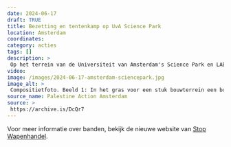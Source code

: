 ```yaml
---
date: 2024-06-17
draft: TRUE
title: Bezetting en tentenkamp op UvA Science Park
location: Amsterdam
coordinates: 
category: acties
tags: []
description: > 
 Op het terrein van de Universiteit van Amsterdam's Science Park en LAB42 richtten actievoerders de Walid Daqqa campus op en brachten vernielingen aan vanwege de genocidale banden die deze universiteit onderhoudt met de zionistische oorlogsmachine.
video: 
image: /images/2024-06-17-amsterdam-sciencepark.jpg
image_alt: > 
 Compositietfoto. Beeld 1: In het gras voor een stuk bouwterrein een bord met het woord 'LAB42', waarvan de letter 'A' met rode verf in een anarchieteken is veranderd. Boven het officiële logo staat met spuitverf 'Viva viva intifada', en ernaast nog een anachieteken. Op het bord staan twee verkeerspionnen. Op de cementen sokkel van het bord staat 'ACAB'. Beeld 2: Een glazen voorgevel van een gebouw, waarop met rode letters in het Engels staat geschreven: 'Fk Peter-Paul Verbeeks larie ethiek bij TNO. Bevrijd Gaza. TNO maakt genocide mogelijk.'
source_name: Palestine Action Amsterdam
source: > 
 https://archive.is/DcQr7
---
```

Voor meer informatie over banden, bekijk de nieuwe website van [Stop Wapenhandel](https://academiccomplicity.nl/).